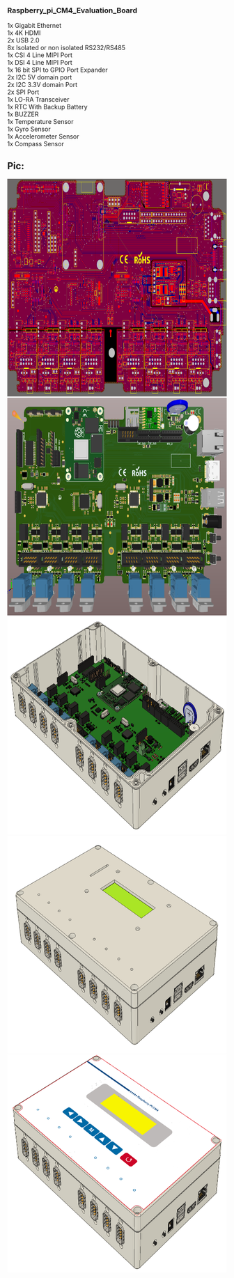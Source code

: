 

### Raspberry_pi_CM4_Evaluation_Board

1x Gigabit Ethernet   
1x 4K HDMI  
2x USB 2.0  
8x Isolated or non isolated RS232/RS485  
1x CSI 4 Line MIPI Port  
1x DSI 4 Line MIPI Port  
1x 16 bit SPI to GPIO Port Expander  
2x I2C 5V domain port  
2x I2C 3.3V domain Port  
2x SPI Port  
1x LO-RA Transceiver  
1x RTC With Backup Battery  
1x BUZZER  
1x Temperature Sensor  
1x Gyro Sensor  
1x Accelerometer Sensor  
1x Compass Sensor  

### 

## Pic:

<img src="https://github.com/cemilkendir/PCB_15122020_01BC/blob/main/Photo/Resim01.PNG" height="500px" width="800px"/> 
<img src="https://github.com/cemilkendir/PCB_15122020_01BC/blob/main/Photo/Resim02.PNG" height="500px" width="800px"/> 
<img src="https://github.com/cemilkendir/PCB_15122020_01BC/blob/main/Photo/Resim03.PNG" height="500px" width="800px"/> 
<img src="https://github.com/cemilkendir/PCB_15122020_01BC/blob/main/Photo/Resim04.PNG" height="500px" width="800px"/>
<img src="https://github.com/cemilkendir/PCB_15122020_01BC/blob/main/Photo/Resim05.PNG" height="500px" width="800px"/>  
